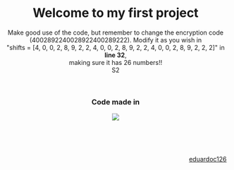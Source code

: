 <h1 align="center">Welcome to my first project</h1>
<p align="center">
  Make good use of the code, but remember to change the encryption code (4002892240028922400289222). Modify it as you wish in
  <br>
  "shifts = [4, 0, 0, 2, 8, 9, 2, 2, 4, 0, 0, 2, 8, 9, 2, 2, 4, 0, 0, 2, 8, 9, 2, 2, 2]" in <strong>line 32</strong>,
  <br>
  making sure it has 26 numbers!!
  <br>S2
</p>
<br>

<h3 align="center">Code made in</h3>
<p align="center">
  <img src="https://img.shields.io/badge/Python-3776AB?style=for-the-badge&logo=python&logoColor=white" >
</p>
<br><br><br>
<p align="right"><a href="https://marcoseduardo.dev.br">eduardoc126</a></p>
